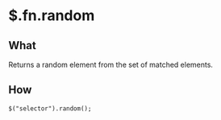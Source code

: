 $.fn.random
===========

What
----

Returns a random element from the set of matched elements.

How
---

    $("selector").random();
